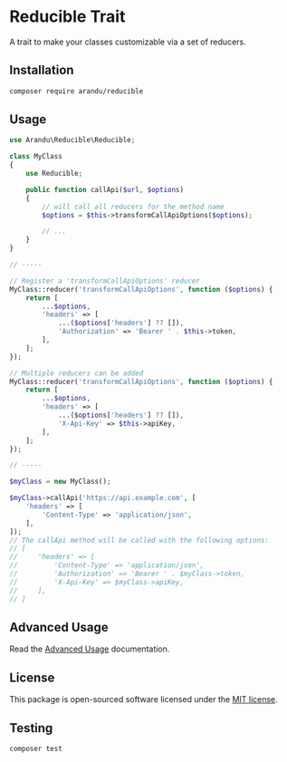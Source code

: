 # Reducible Trait

A trait to make your classes customizable via a set of reducers.

## Installation

```bash
composer require arandu/reducible
```

## Usage

```php
use Arandu\Reducible\Reducible;

class MyClass
{
    use Reducible;

    public function callApi($url, $options)
    {
        // will call all reducers for the method name
        $options = $this->transformCallApiOptions($options);

        // ...
    }
}

// -----

// Register a 'transformCallApiOptions' reducer
MyClass::reducer('transformCallApiOptions', function ($options) {
    return [
        ...$options,
        'headers' => [
            ...($options['headers'] ?? []),
            'Authorization' => 'Bearer ' . $this->token,
        ],
    ];
});

// Multiple reducers can be added
MyClass::reducer('transformCallApiOptions', function ($options) {
    return [
        ...$options,
        'headers' => [
            ...($options['headers'] ?? []),
            'X-Api-Key' => $this->apiKey,
        ],
    ];
});

// -----

$myClass = new MyClass();

$myClass->callApi('https://api.example.com', [
    'headers' => [
        'Content-Type' => 'application/json',
    ],
]);
// The callApi method will be called with the following options:
// [
//     'headers' => [
//         'Content-Type' => 'application/json',
//         'Authorization' => 'Bearer ' . $myClass->token,
//         'X-Api-Key' => $myClass->apiKey,
//     ],
// ]
```

## Advanced Usage

Read the [Advanced Usage](docs/advanced-usage.md) documentation.

## License

This package is open-sourced software licensed under the [MIT license](https://opensource.org/licenses/MIT).

## Testing

```bash
composer test
```
